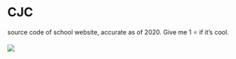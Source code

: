 # CJC
source code of school website, accurate as of 2020. Give me 1 ⭐️ if it’s cool.

<p align="left">
  <img src="https://cjc.moe.edu.sg/qql/slot/u495/style/_catholicjc.png" />
</p>
